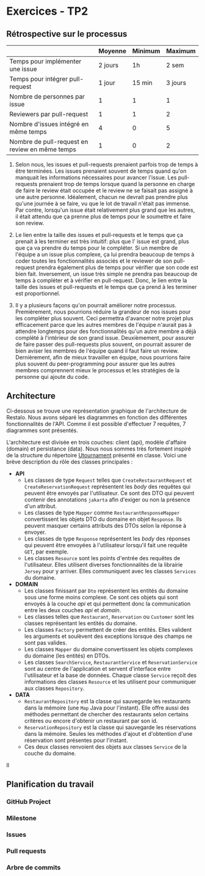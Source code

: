 # Exercices - TP2

## Rétrospective sur le processus

|                                                | Moyenne | Minimum | Maximum |
|------------------------------------------------|---------|---------|---------|
| Temps pour implémenter une issue               | 2 jours | 1h      | 2 sem   |
| Temps pour intégrer pull-request               | 1 jour  | 15 min  | 3 jours |
| Nombre de personnes par issue                  | 1       | 1       | 1       |
| Reviewers par pull-request                     | 1       | 1       | 2       |
| Nombre d'issues intégré en même temps          | 4       | 0       | 5       |
| Nombre de pull-request en review en même temps | 1       | 0       | 2       |

1. Selon nous, les issues et pull-requests prenaient parfois trop de temps à être terminées. Les issues prenaient souvent de temps quand qu'on manquait
les informations nécessaires pour avancer l'issue. Les pull-requests prenaient trop de temps lorsque quand la personne en charge de faire le review
était occupée et  le review ne se faisait pas assigné à une autre personne. Idéalement, chacun ne devrait pas prendre plus qu'une journée à se faire,
vu que le lot de travail n'était pas immense. Par contre, lorsqu'un issue était relativement plus grand que les autres, il était attendu que ça prenne
plus de temps pour le soumettre et faire son review.

2. Le lien entre la taille des issues et pull-requests et le temps que ça prenait à les terminer est très intuitif: plus que l' issue est grand, plus que
ça va prendre du temps pour le compléter. Si un membre de l'équipe a un issue plus complexe, ça lui prendra beaucoup de temps à coder toutes les fonctionnalités
associés et le reviewer de son pull-request prendra également plus de temps pour vérifier que son code est bien fait. Inversement, un issue très simple ne prendra
pas beaucoup de temps à compléter et à vérifier en pull-request. Donc, le lien entre la taille des issues et pull-requests et le temps que ça prend à les terminer est
proportionnel.

3. Il y a plusieurs façons qu'on pourrait améliorer notre processus. Premièrement, nous pourrions réduire la grandeur de nos issues pour les compléter plus souvent.
Ceci permettra d'avancer notre projet plus efficacement parce que les autres membres de l'équipe n'aurait pas à attendre longtemps pour des fonctionnalités qu'un autre
membre a déjà complété à l'intérieur de son grand issue. Deuxièmement, pour assurer de faire passer des pull-requests plus souvent, on pourrait assurer de bien aviser
les membres de l'équipe quand il faut faire un review. Dernièrement, afin de mieux travailler en équipe, nous pourrions faire plus souvent du peer-programming pour
assurer que les autres membres comprennent mieux le processus et les stratégies de la personne qui ajoute du code.

## Architecture

Ci-dessous se trouve une représentation graphique de l'architecture de Restalo. Nous avons séparé les diagrammes en fonction des différentes fonctionnalités de l'API. Comme il est possible d'effectuer 7 requêtes, 7 diagrammes sont présentés.

L'architecture est divisée en trois couches: client (api), modèle d'affaire (domain) et persistance (data). Nous nous sommes très fortement inspiré de la structure du répertoire [Utournament](https://github.com/glo2003/UTournament) présenté en classe.
Voici une brève description du rôle des classes principales :

- **API**
  - Les classes de type `Request` telles que `CreateRestaurantRequest` et `CreateReservationRequest` représentent les *body* des requêtes qui peuvent être envoyés par l'utilisateur. Ce sont des DTO qui peuvent contenir des annotations `jakarta` afin d'exiger ou non la présence d'un attribut.
  - Les classes de type `Mapper` comme `RestaurantResponseMapper` convertissent les objets DTO du domaine en objet `Response`. Ils peuvent masquer certains attributs des DTOs selon la réponse à envoyer.
  - Les classes de type `Response` représentent les *body* des réponses qui peuvent être envoyées à l'utilisateur lorsqu'il fait une requête `GET`, par exemple.
  - Les classes `Resource` sont les points d'entrée des requêtes de l'utilisateur. Elles utilisent diverses fonctionnalités de la librairie `Jersey` pour y arriver. Elles communiquent avec les classes `Services` du domaine.
- **DOMAIN**
  - Les classes finissant par `Dto` représentent les entités du domaine sous une forme moins complexe. Ce sont ces objets qui sont envoyés à la couche *api* et qui permettent donc la communication entre les deux couches *api* et *domain*.
  - Les classes telles que `Restaurant`, `Reservation` ou `Customer` sont les classes représentant les entités du domaine.
  - Les classes `Factory` permettent de créer des entités. Elles valident les arguments et soulèvent des exceptions lorsque des champs ne sont pas valides.
  - Les classes `Mapper` du domaine convertissent les objets complexes du domaine (les entités) en DTOs.
  - Les classes `SearchService`, `RestaurantService` et `ReservationService` sont au centre de l'application et servent d'interface entre l'utilisateur et la base de données. Chaque classe `Service` reçoit des informations des classes `Resource` et les utilisent pour communiquer aux classes `Repository`.
- **DATA**
  - `RestaurantRepository` est la classe qui sauvegarde les restaurants dans la mémoire (une `Map` Java pour l'instant). Elle offre aussi des méthodes permettant de chercher des restaurants selon certains critères ou encore d'obtenir un restaurant par son id.
  - `ReservationRepository` est la classe qui sauvegarde les réservations dans la mémoire. Seules les méthodes d'ajout et d'obtention d'une réservation sont présentes pour l'instant.
  - Ces deux classes renvoient des objets aux classes `Service` de la couche du domaine.

Il
## Planification du travail

### GitHub Project


### Milestone


### Issues


### Pull requests


### Arbre de commits

